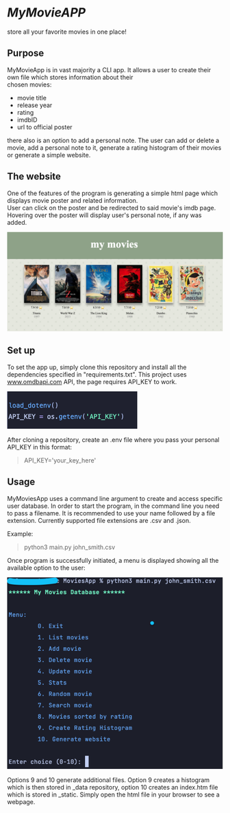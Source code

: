 # ***MyMovieAPP***
store all your favorite movies in one place!

## Purpose

MyMovieApp is in vast majority a CLI app. It allows a user to create their own file which stores information about their  
chosen movies:
* movie title
* release year
* rating
* imdbID 
* url to official poster

there also is an option to add a personal note. 
The user can add or delete a movie, add a personal note to it, generate a rating histogram of their movies or generate a simple website.

## The website
One of the features of the program is generating a simple html page which displays movie poster and related information.  
User can click on the poster and be redirected to said movie's imdb page.
Hovering over the poster will display user's personal note, if any was added.

![web_page.png](_images/web_page.png)

## Set up

To set the app up, simply clone this repository and install all the dependencies specified in "requirements.txt".
This project uses www.omdbapi.com API, the page requires API_KEY to work.

![add_key.png](_images/add_key.png)

After cloning a repository, create an .env file where you pass your personal API_KEY in this format:

> API_KEY='your_key_here'

## Usage
MyMoviesApp uses a command line argument to create and access specific user database. In order to start the program, in  the command line you need to pass a filename.
It is recommended to use your name followed by a file extension. Currently supported file extensions are .csv and .json.

Example:
>python3 main.py john_smith.csv

Once program is successfully initiated, a menu is displayed showing all the available option to the user:

![menu.png](_images/menu.png)

Options 9 and 10 generate additional files.
Option 9 creates a histogram which is then stored in _data repository, option 10 creates an index.htm file which is stored in _static. Simply open the html file in your browser to see a webpage.


